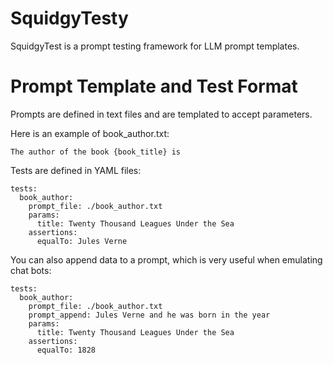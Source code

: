 # SquidgyTesty

SquidgyTest is a prompt testing framework for LLM prompt templates. 

# Prompt Template and Test Format

Prompts are defined in text files and are templated to accept parameters.

Here is an example of book_author.txt:
```
The author of the book {book_title} is
```

Tests are defined in YAML files:
```
tests:
  book_author:
    prompt_file: ./book_author.txt
    params:
      title: Twenty Thousand Leagues Under the Sea
    assertions:
      equalTo: Jules Verne
```

You can also append data to a prompt, which is very useful when emulating chat bots:
```
tests:
  book_author:
    prompt_file: ./book_author.txt
    prompt_append: Jules Verne and he was born in the year
    params:
      title: Twenty Thousand Leagues Under the Sea
    assertions:
      equalTo: 1828
```